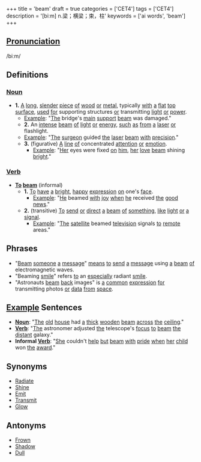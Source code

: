 +++
title = 'beam'
draft = true
categories = ['CET4']
tags = ['CET4']
description = '[biːm] n.梁；横梁；束，柱'
keywords = ['ai words', 'beam']
+++

## [Pronunciation](/en/post/pronunciation/)
/biːm/

## Definitions
### [Noun](/en/post/noun/)
- **1.** [A](/en/post/a/) [long](/en/post/long/), [slender](/en/post/slender/) [piece](/en/post/piece/) [of](/en/post/of/) [wood](/en/post/wood/) [or](/en/post/or/) [metal](/en/post/metal/), typically [with](/en/post/with/) [a](/en/post/a/) [flat](/en/post/flat/) [top](/en/post/top/) [surface](/en/post/surface/), [used](/en/post/used/) [for](/en/post/for/) supporting structures [or](/en/post/or/) transmitting [light](/en/post/light/) [or](/en/post/or/) [power](/en/post/power/).
   - [Example](/en/post/example/): "[The](/en/post/the/) bridge's [main](/en/post/main/) [support](/en/post/support/) [beam](/en/post/beam/) was damaged."
   - **2.** An [intense](/en/post/intense/) [beam](/en/post/beam/) [of](/en/post/of/) [light](/en/post/light/) [or](/en/post/or/) [energy](/en/post/energy/), [such](/en/post/such/) [as](/en/post/as/) [from](/en/post/from/) [a](/en/post/a/) [laser](/en/post/laser/) [or](/en/post/or/) flashlight.
   - [Example](/en/post/example/): "[The](/en/post/the/) [surgeon](/en/post/surgeon/) guided [the](/en/post/the/) [laser](/en/post/laser/) [beam](/en/post/beam/) [with](/en/post/with/) [precision](/en/post/precision/)."
   - **3.** (figurative) [A](/en/post/a/) [line](/en/post/line/) [of](/en/post/of/) concentrated [attention](/en/post/attention/) [or](/en/post/or/) [emotion](/en/post/emotion/).
      - [Example](/en/post/example/): "[Her](/en/post/her/) eyes were fixed [on](/en/post/on/) [him](/en/post/him/), [her](/en/post/her/) [love](/en/post/love/) [beam](/en/post/beam/) shining [bright](/en/post/bright/)."

### [Verb](/en/post/verb/)
- **[To](/en/post/to/) [beam](/en/post/beam/)** (informal)
   - **1.** [To](/en/post/to/) [have](/en/post/have/) [a](/en/post/a/) [bright](/en/post/bright/), [happy](/en/post/happy/) [expression](/en/post/expression/) [on](/en/post/on/) one's [face](/en/post/face/).
      - [Example](/en/post/example/): "[He](/en/post/he/) beamed [with](/en/post/with/) [joy](/en/post/joy/) [when](/en/post/when/) [he](/en/post/he/) received [the](/en/post/the/) [good](/en/post/good/) [news](/en/post/news/)."
   - **2.** (transitive) [To](/en/post/to/) [send](/en/post/send/) [or](/en/post/or/) [direct](/en/post/direct/) [a](/en/post/a/) [beam](/en/post/beam/) [of](/en/post/of/) [something](/en/post/something/), [like](/en/post/like/) [light](/en/post/light/) [or](/en/post/or/) [a](/en/post/a/) [signal](/en/post/signal/).
      - [Example](/en/post/example/): "[The](/en/post/the/) [satellite](/en/post/satellite/) beamed [television](/en/post/television/) signals [to](/en/post/to/) [remote](/en/post/remote/) areas."

## Phrases
- "[Beam](/en/post/beam/) [someone](/en/post/someone/) [a](/en/post/a/) [message](/en/post/message/)" [means](/en/post/means/) [to](/en/post/to/) [send](/en/post/send/) [a](/en/post/a/) [message](/en/post/message/) using [a](/en/post/a/) [beam](/en/post/beam/) [of](/en/post/of/) electromagnetic waves.
- "Beaming [smile](/en/post/smile/)" refers [to](/en/post/to/) an [especially](/en/post/especially/) radiant [smile](/en/post/smile/).
- "Astronauts [beam](/en/post/beam/) [back](/en/post/back/) images" is [a](/en/post/a/) [common](/en/post/common/) [expression](/en/post/expression/) [for](/en/post/for/) transmitting photos [or](/en/post/or/) [data](/en/post/data/) [from](/en/post/from/) [space](/en/post/space/).

## [Example](/en/post/example/) Sentences
- **[Noun](/en/post/noun/)**: "[The](/en/post/the/) [old](/en/post/old/) [house](/en/post/house/) had [a](/en/post/a/) [thick](/en/post/thick/) [wooden](/en/post/wooden/) [beam](/en/post/beam/) [across](/en/post/across/) [the](/en/post/the/) [ceiling](/en/post/ceiling/)."
- **[Verb](/en/post/verb/)**: "[The](/en/post/the/) astronomer adjusted [the](/en/post/the/) telescope's [focus](/en/post/focus/) [to](/en/post/to/) [beam](/en/post/beam/) [the](/en/post/the/) [distant](/en/post/distant/) galaxy."
- **Informal [Verb](/en/post/verb/)**: "[She](/en/post/she/) couldn't [help](/en/post/help/) [but](/en/post/but/) [beam](/en/post/beam/) [with](/en/post/with/) [pride](/en/post/pride/) [when](/en/post/when/) [her](/en/post/her/) [child](/en/post/child/) won [the](/en/post/the/) [award](/en/post/award/)."

## Synonyms
- [Radiate](/en/post/radiate/)
- [Shine](/en/post/shine/)
- [Emit](/en/post/emit/)
- [Transmit](/en/post/transmit/)
- [Glow](/en/post/glow/)

## Antonyms
- [Frown](/en/post/frown/)
- [Shadow](/en/post/shadow/)
- [Dull](/en/post/dull/)
